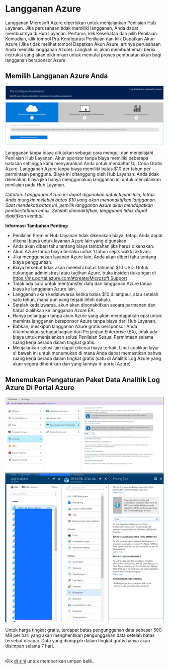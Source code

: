 <h1>Langganan Azure </h1>
    <p>Langganan Microsoft Azure diperlukan untuk menjalankan Penilaian Hub Layanan. Jika perusahaan tidak memiliki langganan, Anda dapat membuatnya di Hub Layanan. Pertama, klik Kesehatan dan pilih Penilaian.
Kemudian, klik tombol Pra-Konfigurasi Penilaian dan klik Dapatkan Akun Azure (Jika tidak melihat tombol Dapatkan Akun Azure, artinya perusahaan Anda memiliki langganan Azure). Langkah ini akan membuat email berisi instruksi yang akan dikirimkan untuk memulai proses pembuatan akun bagi langganan bersponsor Azure. </p>
    <h2>Memilih Langganan Azure Anda</h2>
    <p> <span><img src="health-kb-gettingstarted4.png"></span> </p>
    <p>Langganan tanpa biaya ditujukan sebagai cara menguji dan menjelajahi Penilaian Hub Layanan. Akun sponsor tanpa biaya memiliki beberapa batasan sehingga kami menyarankan Anda untuk mendaftar Uji Coba Gratis Azure. Langganan Azure tanpa biaya memiliki batas $10 per tahun per permintaan pengguna. Biaya ini ditanggung oleh Hub Layanan. Anda tidak dikenakan biaya jika hanya menggunakan langganan ini untuk menjalankan penilaian pada Hub Layanan. </p>

   <i>Catatan: Langganan Azure ini dapat digunakan untuk tujuan lain, tetapi Anda mungkin melebihi batas $10 yang akan menonaktifkan langganan. Saat mendekati batas ini, pemilik langganan Azure akan mendapatkan pemberitahuan email. Setelah dinonaktifkan, langganan tidak dapat diaktifkan kembali. </i>
    <p><b>Informasi Tambahan Penting:</b></p>
    <ul>
      <li>Penilaian Premier Hub Layanan tidak dikenakan biaya, tetapi Anda dapat dikenai biaya untuk layanan Azure lain yang digunakan.</li>
      <li>Anda akan diberi tahu tentang biaya tambahan jika harus dikenakan. </li>
      <li>Akun Azure tanpa biaya berlaku untuk 1 tahun sejak waktu aktivasi. </li>
      <li>Jika menggunakan layanan Azure lain, Anda akan diberi tahu tentang biaya penggunaan. </li>
      <li>Biaya tersebut tidak akan melebihi batas tahunan $10 USD. Untuk dukungan administrasi atau tagihan Azure, buka insiden dukungan di https://ms.portal.azure.com/#create/Microsoft.Support </li>
      <li>Tidak ada cara untuk mentransfer data dari langganan Azure tanpa biaya ke langganan Azure lain.</li>
      <li>Langganan akan kedaluwarsa ketika batas $10 dilampaui, atau setelah satu tahun, mana pun yang terjadi lebih dahulu. </li>
      <li>Setelah kedaluwarsa, akun akan dinonaktifkan secara permanen dan harus dialihkan ke langganan Azure EA. </li>
      <li>Hanya pelanggan tanpa akun Azure yang akan mendapatkan opsi untuk meminta langganan bersponsor Azure tanpa biaya dari Hub Layanan.
      </li>
      <li>Bahkan, meskipun langganan Azure gratis bersponsor Anda ditambahkan sebagai bagian dari Perjanjian Enterprise (EA), tidak ada biaya untuk menjalankan solusi Penilaian Sesuai Permintaan selama ruang kerja berada dalam tingkat gratis.</li>
      <li>Menjalankan solusi lain dapat dikenai biaya terkait. Lihat cuplikan layar di bawah ini untuk menemukan di mana Anda dapat memastikan bahwa ruang kerja berada dalam tingkat gratis (satu di Analitik Log Azure yang akan segera dihentikan dan yang lainnya di portal Azure). </li>
    </ul>
    <h2>Menemukan Pengaturan Paket Data Analitik Log Azure Di Portal Azure</h2>
    <div></div>
    <span><img src="health -azure-subscription2.png"></span> <span></span>
    <span><img src="health -azure-subscription3.png"></span>
     <br>
    <p><span>Untuk harga tingkat gratis, terdapat batas pengunggahan data sebesar 500 MB per hari yang akan menghentikan pengunggahan data setelah batas tersebut dicapai. Data yang diunggah dalam tingkat gratis hanya akan disimpan selama 7 hari. <br>
      </span></p>
      <br>
    <span>Klik <a href="https://serviceshub.uservoice.com/forums/382518-services-hub-ideas">di sini</a> untuk memberikan umpan balik. </span>
    <div></div>
